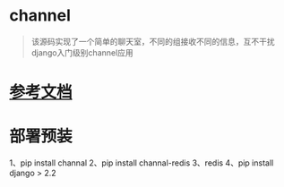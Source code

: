 # channel
>该源码实现了一个简单的聊天室，不同的组接收不同的信息，互不干扰
django入门级别channel应用
# [参考文档](https：//channels.readthedocs.io/en/latest/introduction.html)

# 部署预装
  1、pip install channal
  2、pip install channal-redis
  3、redis
  4、pip install django > 2.2
  
